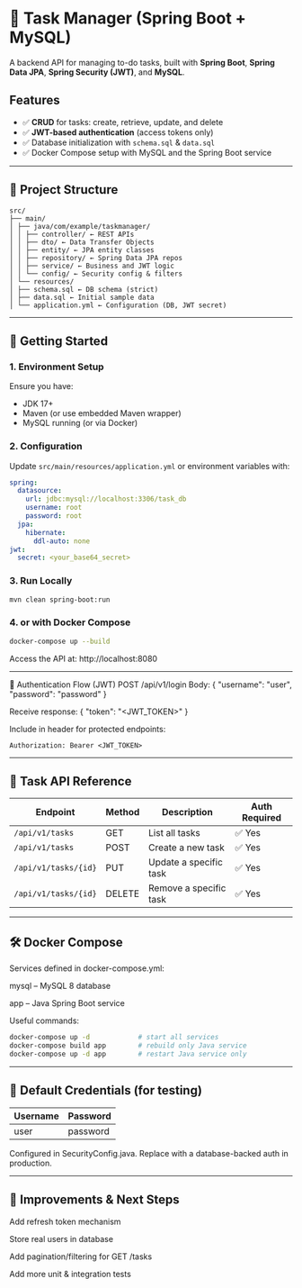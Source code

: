 # 🔧 Task Manager (Spring Boot + MySQL)

A backend API for managing to-do tasks, built with **Spring Boot**, **Spring Data JPA**, **Spring Security (JWT)**, and **MySQL**.

## Features

- ✅ **CRUD** for tasks: create, retrieve, update, and delete
- ✅ **JWT-based authentication** (access tokens only)
- ✅ Database initialization with `schema.sql` & `data.sql`
- ✅ Docker Compose setup with MySQL and the Spring Boot service

---

## 🧱 Project Structure

```text
src/
├── main/
│ ├── java/com/example/taskmanager/
│ │ ├── controller/ ← REST APIs
│ │ ├── dto/ ← Data Transfer Objects
│ │ ├── entity/ ← JPA entity classes
│ │ ├── repository/ ← Spring Data JPA repos
│ │ ├── service/ ← Business and JWT logic
│ │ └── config/ ← Security config & filters
│ └── resources/
│ ├── schema.sql ← DB schema (strict)
│ ├── data.sql ← Initial sample data
│ └── application.yml ← Configuration (DB, JWT secret)
```

---

## 🚀 Getting Started

### 1. Environment Setup

Ensure you have:

- JDK 17+
- Maven (or use embedded Maven wrapper)
- MySQL running (or via Docker)

### 2. Configuration

Update `src/main/resources/application.yml` or environment variables with:

```yaml
spring:
  datasource:
    url: jdbc:mysql://localhost:3306/task_db
    username: root
    password: root
  jpa:
    hibernate:
      ddl-auto: none
jwt:
  secret: <your_base64_secret>
```

### 3. Run Locally
```bash
mvn clean spring-boot:run
```

### 4. or with Docker Compose
```bash
docker-compose up --build
```

Access the API at: http://localhost:8080

---

🔐 Authentication Flow (JWT)
POST /api/v1/login
Body: { "username": "user", "password": "password" }

Receive response: { "token": "<JWT_TOKEN>" }

Include in header for protected endpoints:

```text
Authorization: Bearer <JWT_TOKEN>
```

---

## 📑 Task API Reference

| Endpoint             | Method | Description            | Auth Required |
|----------------------|--------|------------------------|---------------|
| `/api/v1/tasks`      | GET    | List all tasks         | ✅ Yes        |
| `/api/v1/tasks`      | POST   | Create a new task      | ✅ Yes        |
| `/api/v1/tasks/{id}` | PUT    | Update a specific task | ✅ Yes        |
| `/api/v1/tasks/{id}` | DELETE | Remove a specific task | ✅ Yes        |

---

## 🛠 Docker Compose
Services defined in docker-compose.yml:

mysql – MySQL 8 database

app – Java Spring Boot service

Useful commands:

``` bash
docker-compose up -d            # start all services
docker-compose build app        # rebuild only Java service
docker-compose up -d app        # restart Java service only
```

---

## 👤 Default Credentials (for testing)
| Username | Password | 
|----------|----------|
|   user   | password |

Configured in SecurityConfig.java. Replace with a database-backed auth in production.

---

## 🧩 Improvements & Next Steps
Add refresh token mechanism

Store real users in database

Add pagination/filtering for GET /tasks

Add more unit & integration tests


